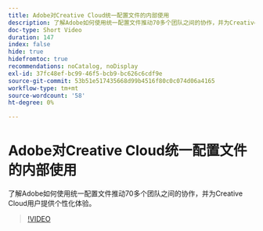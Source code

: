 ```yaml
---
title: Adobe对Creative Cloud统一配置文件的内部使用
description: 了解Adobe如何使用统一配置文件推动70多个团队之间的协作，并为Creative Cloud用户提供个性化体验。
doc-type: Short Video
duration: 147
index: false
hide: true
hidefromtoc: true
recommendations: noCatalog, noDisplay
exl-id: 37fc48ef-bc99-46f5-bcb9-bc626c6cdf9e
source-git-commit: 53b51e517435668d99b4516f80c0c074d06a4165
workflow-type: tm+mt
source-wordcount: '58'
ht-degree: 0%

---
```


# Adobe对Creative Cloud统一配置文件的内部使用

了解Adobe如何使用统一配置文件推动70多个团队之间的协作，并为Creative Cloud用户提供个性化体验。

<!-- 62_S655_3442541_146_adobes-internal-use-of-unified-profiles-for-creative-cloud -->
>[!VIDEO](https://video.tv.adobe.com/v/3458283/?learn=on&enablevpops=true)
